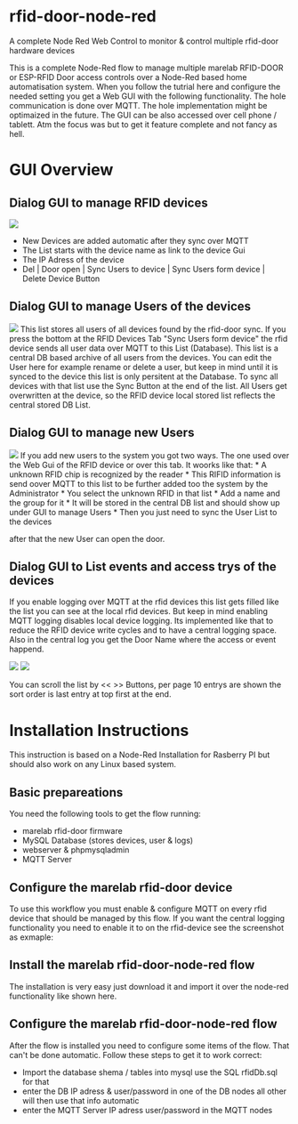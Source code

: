 # rfid-door-node-red
A complete Node Red Web Control to monitor &amp; control multiple rfid-door hardware devices

This is a complete Node-Red flow to manage multiple marelab RFID-DOOR or ESP-RFID Door access controls over a Node-Red based home automatisation system. When you follow the tutrial here and configure the needed setting you get a Web GUI with the following functionality. The hole communication is done over MQTT. The hole implementation might be optimaized in the future. The GUI can be also accessed over cell phone / tablett. Atm the focus was but to get it feature complete and not fancy as hell.

# GUI Overview 

## Dialog GUI to manage RFID devices
<img src="https://github.com/marelab/rfid-door-node-red/blob/master/images/gui-reader-list.png">

* New Devices are added automatic after they sync over MQTT
* The List starts with the device name as link to the device Gui
* The IP Adress of the device
* Del | Door open | Sync Users to device | Sync Users form device | Delete Device Button



## Dialog GUI to manage Users of the devices
<img src="https://github.com/marelab/rfid-door-node-red/blob/master/images/gui-user-list.png"/>
This list stores all users of all devices found by the rfid-door sync. If you press the bottom at the RFID Devices Tab "Sync Users form device" the rfid device sends all user data over MQTT to this List (Database). This list is a central DB based archive of all users from the devices. You can edit the User here for example rename or delete a user, but keep in mind until it is synced to the device this list is only persitent at the Database. To sync all devices with that list use the Sync Button at the end of the list. All Users get overwritten at the device, so the RFID device local stored list reflects the central stored DB List. 

## Dialog GUI to manage new Users 
<img src="https://github.com/marelab/rfid-door-node-red/blob/master/images/gui-unkonwn-user.png">
If you add new users to the system you got two ways. The one used over the Web Gui of the RFID device or over this tab. It woorks like that: 
* A unknown RFID chip is recognized by the reader
* This RIFID information is send oover MQTT to this list to be further added too the system by the Administrator 
* You select the unknown RFID in that list
* Add a name and the group for it 
* It will be stored in the central DB list and should show up under GUI to manage Users
* Then you just need to sync the User List to the devices 

after that the new User can open the door.


## Dialog GUI to List events and access trys of the devices
If you enable logging over MQTT at the rfid devices this list gets filled like the list you can see at the local rfid devices. But keep in mind enabling MQTT logging disables local device logging. Its implemented like that to reduce the RFID device write cycles and to have a central logging space. Also in the central log you get the Door Name where the access or event happend.

<img src="https://github.com/marelab/rfid-door-node-red/blob/master/images/gui-access-log.png">

<img src="https://github.com/marelab/rfid-door-node-red/blob/master/images/gui-event-log.png">

You can scroll the list by << >> Buttons, per page 10 entrys are shown the sort order is last entry at top first at the end.



# Installation Instructions
This instruction is based on a Node-Red Installation for Rasberry PI but should also work on any Linux based system.

## Basic prepareations
You need the following tools to get the flow running:
- marelab rfid-door firmware 
- MySQL Database (stores devices, user & logs)
- webserver & phpmysqladmin
- MQTT Server

## Configure the marelab rfid-door device
To use this workflow you must enable & configure MQTT on every rfid device that should be managed by this flow. If you want the central logging functionality you need to enable it to on the rfid-device see the screenshot as exmaple:


## Install the marelab rfid-door-node-red flow
The installation is very easy just download it and import it over the node-red functionality like shown here.

## Configure the marelab rfid-door-node-red flow
After the flow is installed you need to configure some items of the flow. That can't be done automatic. Follow these steps to get it to work correct:
* Import the database shema / tables into mysql use the SQL rfidDb.sql for that
* enter the DB IP adress & user/password in one of the DB nodes all other will then use that info automatic
* enter the MQTT Server IP adress user/password in the MQTT nodes

